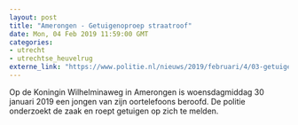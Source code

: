```yaml
---
layout: post
title: "Amerongen - Getuigenoproep straatroof"
date: Mon, 04 Feb 2019 11:59:00 GMT
categories: 
- utrecht 
- utrechtse_heuvelrug 
externe_link: "https://www.politie.nl/nieuws/2019/februari/4/03-getuigenoproep-straatroof.html"
---
```


Op de Koningin Wilhelminaweg in Amerongen is woensdagmiddag 30 januari 2019 een jongen van zijn oortelefoons beroofd. De politie onderzoekt de zaak en roept getuigen op zich te melden.
